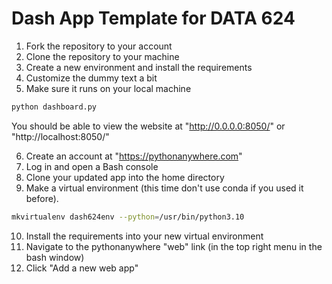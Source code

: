 # Dash App Template for DATA 624

1. Fork the repository to your account
2. Clone the repository to your machine
3. Create a new environment and install the requirements 
4. Customize the dummy text a bit
5. Make sure it runs on your local machine

``` sh
python dashboard.py
```

You should be able to view the website at "http://0.0.0.0:8050/" or "http://localhost:8050/"

6. Create an account at "https://pythonanywhere.com"
7. Log in and open a Bash console
8. Clone your updated app into the home directory
9. Make a virtual environment (this time don't use conda if you used it before). 

``` sh
mkvirtualenv dash624env --python=/usr/bin/python3.10
```
10. Install the requirements into your new virtual environment
11. Navigate to the pythonanywhere "web" link (in the  top right menu in the bash window)
12. Click "Add a new web app"
